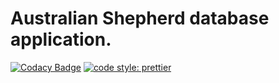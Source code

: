 Australian Shepherd database application.
=========================================
[![Codacy Badge](https://api.codacy.com/project/badge/Grade/0fc4c16e52814bcb9d18f758a8ccd4fa)](https://www.codacy.com/project/Alexandre-T/australian-client/dashboard?utm_source=github.com&amp;utm_medium=referral&amp;utm_content=Alexandre-T/australian-client&amp;utm_campaign=Badge_Grade_Dashboard)
[![code style: prettier](https://img.shields.io/badge/code_style-prettier-ff69b4.svg?style=flat-square)](https://github.com/prettier/prettier)
